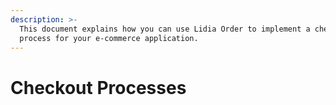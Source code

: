 ```yaml
---
description: >-
  This document explains how you can use Lidia Order to implement a checkout
  process for your e-commerce application.
---
```


# Checkout Processes

